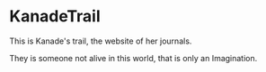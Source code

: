 # KanadeTrail
This is Kanade's trail, the website of her journals.

They is someone not alive in this world, that is only an Imagination.
